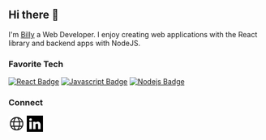 ## Hi there 👋

I'm [Billy](https://billybui.io/) a Web Developer. I enjoy creating web applications with the React library and backend apps with NodeJS.

### Favorite Tech

[![React Badge](https://img.shields.io/badge/-React-61DBFB?style=for-the-badge&labelColor=black&logo=react&logoColor=61DBFB)](#) [![Javascript Badge](https://img.shields.io/badge/-Javascript-F0DB4F?style=for-the-badge&labelColor=black&logo=javascript&logoColor=F0DB4F)](#) [![Nodejs Badge](https://img.shields.io/badge/-Nodejs-3C873A?style=for-the-badge&labelColor=black&logo=node.js&logoColor=3C873A)](#)

### Connect

<a href="https://www.billybui.io/"><img height="32" width="32" src="./img/globe.svg" alt="Personal Profile"></img></a>
<a href="https://www.linkedin.com/in/billybui/"><img height="32" width="32" src="./img/linkedin.svg" alt="Linked in"></img></a>
